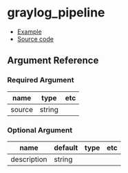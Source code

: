 # graylog_pipeline

* [Example](https://github.com/suzuki-shunsuke/go-graylog/blob/master/terraform/example/v0.12/pipeline.tf)
* [Source code](https://github.com/suzuki-shunsuke/go-graylog/blob/master/terraform/graylog/resource_pipeline.go)

## Argument Reference

### Required Argument

name | type | etc
--- | --- | ---
source | string |

### Optional Argument

name | default | type | etc
--- | --- | --- | ---
description | string |
